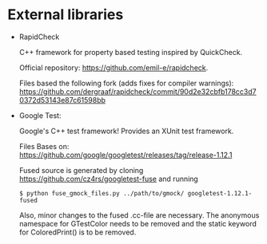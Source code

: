 
External libraries
==================

- RapidCheck

  C++ framework for property based testing inspired by QuickCheck.

  Official repository: https://github.com/emil-e/rapidcheck.

  Files based the following fork (adds fixes for compiler warnings):
  https://github.com/dergraaf/rapidcheck/commit/90d2e32cbfb178cc3d70372d53143e87c61598bb

- Google Test:

  Google's C++ test framework! Provides an XUnit test framework.

  Files Bases on:
  https://github.com/google/googletest/releases/tag/release-1.12.1

  Fused source is generated by cloning https://github.com/cz4rs/googletest-fuse and running
  ```
  $ python fuse_gmock_files.py ../path/to/gmock/ googletest-1.12.1-fused
  ```
  Also, minor changes to the fused .cc-file are necessary. The anonymous namespace for GTestColor needs to be removed and the static keyword for ColoredPrint() is to be removed.

